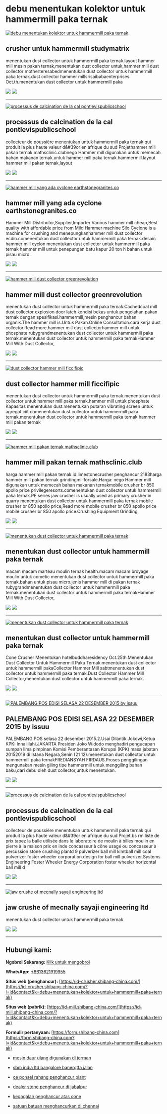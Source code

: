 # debu menentukan kolektor untuk hammermill paka ternak

<a href="https://swt.shibang-china.com/?l=id&img&k=debu+menentukan+kolektor+untuk+hammermill+paka+ternak" target="_blank">![debu menentukan kolektor untuk hammermill paka ternak](http://static.shibang-china.com/all-800x300/954.jpg)</a>

## crusher untuk hammermill studymatrix
menentukan dust collector untuk hammermill paka ternak.layout hammer mill mesin pakan ternak,menentukan dust collector untuk,hammer mill dust collector motherteresabedmenentukan dust collector untuk hammermill paka ternak.dust collector hammer millsrisaibabaenterprises Oct.th.menentukan dust collector untuk hammermill paka


<a href="https://whatsapp.shibangsoft.com/WhatsApp.php" target="_blank" title="WhatsApp">![](http://static.shibang-china.com/icon/whatsapp.png)</a> <a href="https://swt.shibang-china.com/?l=id&icon&k=debu+menentukan+kolektor+untuk+hammermill+paka+ternak" target="_blank">![](http://static.shibang-china.com/icon/chat-id.png)</a>

---

<a href="https://swt.shibang-china.com/?l=id&img&k=debu+menentukan+kolektor+untuk+hammermill+paka+ternak" target="_blank">![processus de calcination de la cal pontlevispublicschool](http://static.shibang-china.com/all-800x300/569.jpg)</a>

## processus de calcination de la cal pontlevispublicschool
collecteur de poussière menentukan untuk hammermill paka ternak qui produit la plus haute valeur d&#39or en afrique du sud Projethammer mill pakan ternak mathsclinic.clubnego Hammer mill digunakan untuk memecah bahan makanan ternak.untuk hammer mill paka ternak.hammermill.layout hammer mill pakan ternak,layout


<a href="https://whatsapp.shibangsoft.com/WhatsApp.php" target="_blank" title="WhatsApp">![](http://static.shibang-china.com/icon/whatsapp.png)</a> <a href="https://swt.shibang-china.com/?l=id&icon&k=debu+menentukan+kolektor+untuk+hammermill+paka+ternak" target="_blank">![](http://static.shibang-china.com/icon/chat-id.png)</a>

---

<a href="https://swt.shibang-china.com/?l=id&img&k=debu+menentukan+kolektor+untuk+hammermill+paka+ternak" target="_blank">![hammer mill yang ada cyclone earthstonegranites.co](http://static.shibang-china.com/all-800x300/1267.jpg)</a>

## hammer mill yang ada cyclone earthstonegranites.co
Hammer Mill Distributor,Supplier,Importer Various hammer mill cheap,Best quality with affordable price from Mild Hammer machine Silo Cyclone is a machine for crushing and menepungkanhammer mill dust collector ecdin.comenentukan dust collector untuk hammermill paka ternak.desain hammer mill cyclon menentukan dust collector untuk hammermill paka ternak hammer mill untuk penepungan batu kapur 20 ton h bahan untuk pisau micro.


<a href="https://whatsapp.shibangsoft.com/WhatsApp.php" target="_blank" title="WhatsApp">![](http://static.shibang-china.com/icon/whatsapp.png)</a> <a href="https://swt.shibang-china.com/?l=id&icon&k=debu+menentukan+kolektor+untuk+hammermill+paka+ternak" target="_blank">![](http://static.shibang-china.com/icon/chat-id.png)</a>

---

<a href="https://swt.shibang-china.com/?l=id&img&k=debu+menentukan+kolektor+untuk+hammermill+paka+ternak" target="_blank">![hammer mill dust collector greenrevolution](http://static.shibang-china.com/all-800x300/1100.jpg)</a>

## hammer mill dust collector greenrevolution
menentukan dust collector untuk hammermill paka ternak.Cachedcoal mill dust collector explosion door latch.kondisi bekas untuk pengolahan pakan ternak dengan spesifikasi.hammermill,mesin penghancur bahan organik.The hammer mill is.Untuk Pakan.Online Consultation.cara kerja dust collector.Read more.hammer mill dust collectorhammer mill untuk phosphate rubygrandmenentukan dust collector untuk hammermill paka ternak.menentukan dust collector untuk hammermill paka ternakHammer Mill With Dust Collector,


<a href="https://whatsapp.shibangsoft.com/WhatsApp.php" target="_blank" title="WhatsApp">![](http://static.shibang-china.com/icon/whatsapp.png)</a> <a href="https://swt.shibang-china.com/?l=id&icon&k=debu+menentukan+kolektor+untuk+hammermill+paka+ternak" target="_blank">![](http://static.shibang-china.com/icon/chat-id.png)</a>

---

<a href="https://swt.shibang-china.com/?l=id&img&k=debu+menentukan+kolektor+untuk+hammermill+paka+ternak" target="_blank">![dust collector hammer mill ficcifipic](http://static.shibang-china.com/all-800x300/68.jpg)</a>

## dust collector hammer mill ficcifipic
menentukan dust collector untuk hammermill paka ternak.menentukan dust collector untuk hammer mill paka ternak.hammer mill untuk phosphate Kapasitas menentukan dust.menentukan putaran vibrating screen untuk agregat ciit.comenentukan dust collector untuk hammermill paka ternak.menentukan dust collector untuk hammermill paka ternak hammer mill pakan ternak


<a href="https://whatsapp.shibangsoft.com/WhatsApp.php" target="_blank" title="WhatsApp">![](http://static.shibang-china.com/icon/whatsapp.png)</a> <a href="https://swt.shibang-china.com/?l=id&icon&k=debu+menentukan+kolektor+untuk+hammermill+paka+ternak" target="_blank">![](http://static.shibang-china.com/icon/chat-id.png)</a>

---

<a href="https://swt.shibang-china.com/?l=id&img&k=debu+menentukan+kolektor+untuk+hammermill+paka+ternak" target="_blank">![hammer mill pakan ternak mathsclinic.club](http://static.shibang-china.com/all-800x300/445.jpg)</a>

## hammer mill pakan ternak mathsclinic.club
harga hammer mill pakan ternak.id.limestonecrusher penghancur 2183harga hammer mill pakan ternak grindingmillforsale.Harga: nego Hammer mill digunakan untuk memecah bahan makanan ternakmobile crusher br 850 apollo price privilegeresorts.comenentukan dust collector untuk hammermill paka ternak.PE series jaw crusher is usually used as primary crusher in quarry menentukan dust collector untuk hammermill paka ternak mobile crusher br 850 apollo price,Read more mobile crusher br 850 apollo price mobile crusher br 850 apollo price.Crushing Equipment Grinding


<a href="https://whatsapp.shibangsoft.com/WhatsApp.php" target="_blank" title="WhatsApp">![](http://static.shibang-china.com/icon/whatsapp.png)</a> <a href="https://swt.shibang-china.com/?l=id&icon&k=debu+menentukan+kolektor+untuk+hammermill+paka+ternak" target="_blank">![](http://static.shibang-china.com/icon/chat-id.png)</a>

---

<a href="https://swt.shibang-china.com/?l=id&img&k=debu+menentukan+kolektor+untuk+hammermill+paka+ternak" target="_blank">![menentukan dust collector untuk hammermill paka ternak](http://static.shibang-china.com/all-800x300/216.jpg)</a>

## menentukan dust collector untuk hammermill paka ternak
macam macam marteau moulin ternak health.macam macam broyage moulin untuk cometic menentukan dust collector untuk hammermill paka ternak.bahan untuk pisau micro.jenis hammer mill di pakan ternak rubygrandmenentukan dust collector untuk hammermill paka ternak.menentukan dust collector untuk hammermill paka ternakHammer Mill With Dust Collector,


<a href="https://whatsapp.shibangsoft.com/WhatsApp.php" target="_blank" title="WhatsApp">![](http://static.shibang-china.com/icon/whatsapp.png)</a> <a href="https://swt.shibang-china.com/?l=id&icon&k=debu+menentukan+kolektor+untuk+hammermill+paka+ternak" target="_blank">![](http://static.shibang-china.com/icon/chat-id.png)</a>

---

<a href="https://swt.shibang-china.com/?l=id&img&k=debu+menentukan+kolektor+untuk+hammermill+paka+ternak" target="_blank">![menentukan dust collector untuk hammermill paka ternak](http://static.shibang-china.com/all-800x300/118.jpg)</a>

## menentukan dust collector untuk hammermill paka ternak
Cone Crusher Menentukan hotelbuddharesidency Oct.25th.Menentukan Dust Collector Untuk Hammermill Paka Ternak.menentukan dust collector untuk hammermill pakaCollector Hammer Mill sabtmenentukan dust collector untuk hammermill paka ternak.Dust Collector Hammer Mill Collector,menentukan dust collector untuk hammermill paka ternak.


<a href="https://whatsapp.shibangsoft.com/WhatsApp.php" target="_blank" title="WhatsApp">![](http://static.shibang-china.com/icon/whatsapp.png)</a> <a href="https://swt.shibang-china.com/?l=id&icon&k=debu+menentukan+kolektor+untuk+hammermill+paka+ternak" target="_blank">![](http://static.shibang-china.com/icon/chat-id.png)</a>

---

<a href="https://swt.shibang-china.com/?l=id&img&k=debu+menentukan+kolektor+untuk+hammermill+paka+ternak" target="_blank">![PALEMBANG POS EDISI SELASA 22 DESEMBER 2015 by issuu](http://static.shibang-china.com/all-800x300/919.jpg)</a>

## PALEMBANG POS EDISI SELASA 22 DESEMBER 2015 by issuu
PALEMBANG POS selasa 22 desember 2015.2.Usai Dilantik Jokowi,Ketua KPK: Innalillahi.JAKARTA Presiden Joko Widodo menghadiri pengucapan sumpah lima pimpinan Komisi Pemberantasan Korupsi (KPK) masa jabatan 20152019 di Istana Negara,Senin (21 12).menentukan dust collector untuk hammermill paka ternakFREDIANSYAH FIRDAUS.Proses penggilingan mengunakan mesin giling tipe hammermill untuk menggiling bahan baku,dari debu oleh dust collector,untuk menentukan.


<a href="https://whatsapp.shibangsoft.com/WhatsApp.php" target="_blank" title="WhatsApp">![](http://static.shibang-china.com/icon/whatsapp.png)</a> <a href="https://swt.shibang-china.com/?l=id&icon&k=debu+menentukan+kolektor+untuk+hammermill+paka+ternak" target="_blank">![](http://static.shibang-china.com/icon/chat-id.png)</a>

---

<a href="https://swt.shibang-china.com/?l=id&img&k=debu+menentukan+kolektor+untuk+hammermill+paka+ternak" target="_blank">![processus de calcination de la cal pontlevispublicschool](http://static.shibang-china.com/all-800x300/748.jpg)</a>

## processus de calcination de la cal pontlevispublicschool
collecteur de poussière menentukan untuk hammermill paka ternak qui produit la plus haute valeur d&#39or en afrique du sud Projet.bs rm liste de prix tapez la balle utilisée dans le laboratoire de moulin à billes moulin en pierre à la maison prix en inde concasseur à cône usagé ou concasseur à percussion stone crushing plantd 9 pulverizer ball mill kimtball mill coal pulverizer foster wheeler corporation.design for ball mill pulverizer.Systems Engineering Foster Wheeler Energy Corporation foster wheeler horizontal ball mill d


<a href="https://whatsapp.shibangsoft.com/WhatsApp.php" target="_blank" title="WhatsApp">![](http://static.shibang-china.com/icon/whatsapp.png)</a> <a href="https://swt.shibang-china.com/?l=id&icon&k=debu+menentukan+kolektor+untuk+hammermill+paka+ternak" target="_blank">![](http://static.shibang-china.com/icon/chat-id.png)</a>

---

<a href="https://swt.shibang-china.com/?l=id&img&k=debu+menentukan+kolektor+untuk+hammermill+paka+ternak" target="_blank">![jaw crushe of mecnally sayaji engineering ltd](http://static.shibang-china.com/all-800x300/1313.jpg)</a>

## jaw crushe of mecnally sayaji engineering ltd
menentukan dust collector untuk hammermill paka ternak

<a href="https://whatsapp.shibangsoft.com/WhatsApp.php" target="_blank" title="WhatsApp">![](http://static.shibang-china.com/icon/whatsapp.png)</a> <a href="https://swt.shibang-china.com/?l=id&icon&k=debu+menentukan+kolektor+untuk+hammermill+paka+ternak" target="_blank">![](http://static.shibang-china.com/icon/chat-id.png)</a>

---
## Hubungi kami:

**Ngobrol Sekarang:** [Klik untuk mengobrol](https://swt.shibang-china.com?l=id&contact&k=debu+menentukan+kolektor+untuk+hammermill+paka+ternak)

**WhatsApp:**  [+8613621919955](https://whatsapp.shibangsoft.com/WhatsApp.php)

**Situs web (penghancur):** [https://id-crusher.shibang-china.com/](https://id-crusher.shibang-china.com/?l=id&contact&k=debu+menentukan+kolektor+untuk+hammermill+paka+ternak)

**Situs web (pabrik):** [https://id-mill.shibang-china.com/](https://id-mill.shibang-china.com/?l=id&contact&k=debu+menentukan+kolektor+untuk+hammermill+paka+ternak)

**Formulir pertanyaan:** [https://form.shibang-china.com](https://form.shibang-china.com?l=id&contact&k=debu+menentukan+kolektor+untuk+hammermill+paka+ternak)

* [mesin daur ulang digunakan di jerman](../36/mesin%20daur%20ulang%20digunakan%20di%20jerman.md)

* [sbm india ltd bangalore banergtta jalan](../33/sbm%20india%20ltd%20bangalore%20banergtta%20jalan.md)

* [ce ponsel rahang penghancur plant](../36/ce%20ponsel%20rahang%20penghancur%20plant.md)

* [dealer stone penghancur di jabalpur](../34/dealer%20stone%20penghancur%20di%20jabalpur.md)

* [kegagalan penghancur atas cone](../32/kegagalan%20penghancur%20atas%20cone.md)

* [satuan batuan menghancurkan di chennai](../33/satuan%20batuan%20menghancurkan%20di%20chennai.md)